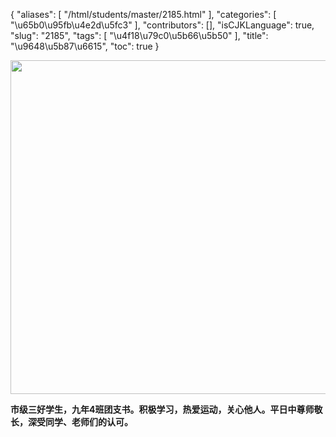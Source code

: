{
    "aliases": [
        "/html/students/master/2185.html"
    ],
    "categories": [
        "\u65b0\u95fb\u4e2d\u5fc3"
    ],
    "contributors": [],
    "isCJKLanguage": true,
    "slug": "2185",
    "tags": [
        "\u4f18\u79c0\u5b66\u5b50"
    ],
    "title": "\u9648\u5b87\u6615",
    "toc": true
}


<img
    src="https://cdn.tfls.online/mirror/full/9ba467d318c122e71bd1486c772f166bfe0ae913.jpg"
    style="display:block;margin-left:auto;margin-right:auto;"
    decoding="async"
    fetchpriority="auto"
    loading="lazy"
    height="534"
    width="800"
/>




   






**市级三好学生，九年4班团支书。积极学习，热爱运动，关心他人。平日中尊师敬长，深受同学、老师们的认可。**




   




